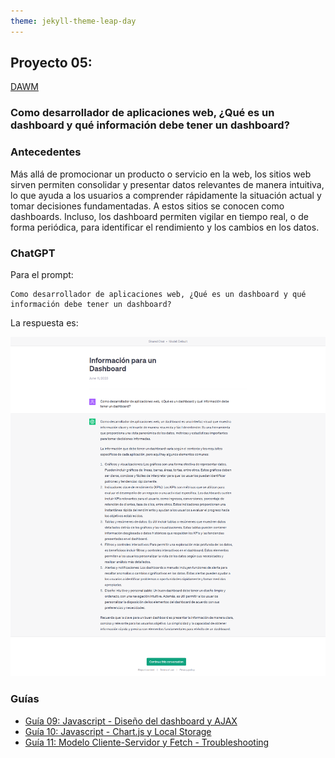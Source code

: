 ```yaml
---
theme: jekyll-theme-leap-day
---
```


## Proyecto 05:

[DAWM](/DAWM/)

### Como desarrollador de aplicaciones web, ¿Qué es un dashboard y qué información debe tener un dashboard?

### Antecedentes

Más allá de promocionar un producto o servicio en la web, los sitios web sirven permiten consolidar y presentar datos relevantes de manera intuitiva, lo que ayuda a los usuarios a comprender rápidamente la situación actual y tomar decisiones fundamentadas. A estos sitios se conocen como dashboards. Incluso, los dashboard permiten vigilar en tiempo real, o de forma periódica, para identificar el rendimiento y los cambios en los datos.

### ChatGPT

Para el prompt: 

```
Como desarrollador de aplicaciones web, ¿Qué es un dashboard y qué información debe tener un dashboard?
```
La respuesta es:

![respuesta](archivos/proyecto05-pregunta.png)

### Guías

* [Guía 09: Javascript - Diseño del dashboard y AJAX](/DAWM/guias/2023/guia09)
* [Guía 10: Javascript - Chart.js y Local Storage](/DAWM/guias/2023/guia10)
* [Guía 11: Modelo Cliente-Servidor y Fetch - Troubleshooting](/DAWM/guias/2023/guia11)
